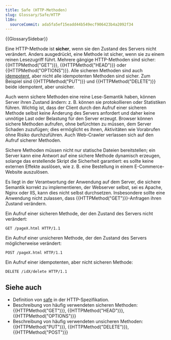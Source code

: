 ```yaml
---
title: Safe (HTTP-Methoden)
slug: Glossary/Safe/HTTP
l10n:
  sourceCommit: ada5fa5ef15eadd44b549ecf906423b4a2092f34
---
```


{{GlossarySidebar}}

Eine HTTP-Methode ist **sicher**, wenn sie den Zustand des Servers nicht verändert. Anders ausgedrückt, eine Methode ist sicher, wenn sie zu einem reinen Lesezugriff führt. Mehrere gängige HTTP-Methoden sind sicher: {{HTTPMethod("GET")}}, {{HTTPMethod("HEAD")}} oder {{HTTPMethod("OPTIONS")}}. Alle sicheren Methoden sind auch [idempotent](/de/docs/Glossary/idempotent), aber nicht alle idempotenten Methoden sind sicher. Zum Beispiel sind {{HTTPMethod("PUT")}} und {{HTTPMethod("DELETE")}} beide idempotent, aber unsicher.

Auch wenn sichere Methoden eine reine Lese-Semantik haben, können Server ihren Zustand ändern: z. B. können sie protokollieren oder Statistiken führen. Wichtig ist, dass der Client durch den Aufruf einer sicheren Methode selbst keine Änderung des Servers anfordert und daher keine unnötige Last oder Belastung für den Server erzeugt. Browser können sichere Methoden aufrufen, ohne befürchten zu müssen, dem Server Schaden zuzufügen; dies ermöglicht es ihnen, Aktivitäten wie Vorabrufen ohne Risiko durchzuführen. Auch Web-Crawler verlassen sich auf den Aufruf sicherer Methoden.

Sichere Methoden müssen nicht nur statische Dateien bereitstellen; ein Server kann eine Antwort auf eine sichere Methode dynamisch erzeugen, solange das erstellende Skript die Sicherheit garantiert: es sollte keine externen Effekte auslösen, wie z. B. eine Bestellung in einem E-Commerce-Website auszulösen.

Es liegt in der Verantwortung der Anwendung auf dem Server, die sichere Semantik korrekt zu implementieren, der Webserver selbst, sei es Apache, Nginx oder IIS, kann dies nicht selbst durchsetzen. Insbesondere sollte eine Anwendung nicht zulassen, dass {{HTTPMethod("GET")}}-Anfragen ihren Zustand verändern.

Ein Aufruf einer sicheren Methode, der den Zustand des Servers nicht verändert:

```http
GET /pageX.html HTTP/1.1
```

Ein Aufruf einer unsicheren Methode, der den Zustand des Servers möglicherweise verändert:

```http
POST /pageX.html HTTP/1.1
```

Ein Aufruf einer idempotenten, aber nicht sicheren Methode:

```http
DELETE /idX/delete HTTP/1.1
```

## Siehe auch

- Definition von [safe](https://httpwg.org/specs/rfc9110.html#safe.methods) in der HTTP-Spezifikation.
- Beschreibung von häufig verwendeten sicheren Methoden: {{HTTPMethod("GET")}}, {{HTTPMethod("HEAD")}}, {{HTTPMethod("OPTIONS")}}
- Beschreibung von häufig verwendeten unsicheren Methoden: {{HTTPMethod("PUT")}}, {{HTTPMethod("DELETE")}}, {{HTTPMethod("POST")}}
